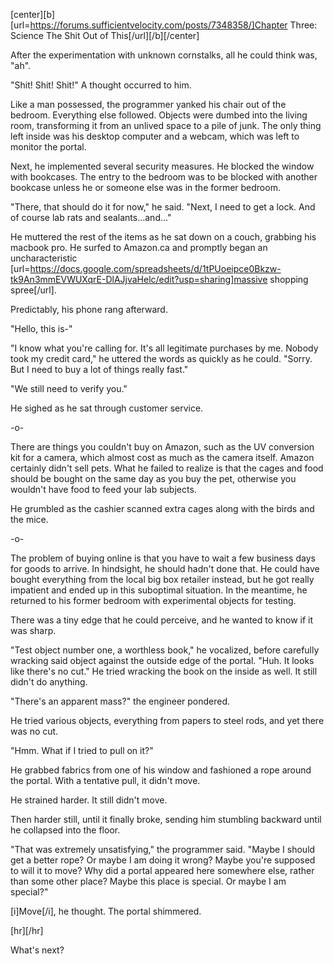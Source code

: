 [center][b][url=https://forums.sufficientvelocity.com/posts/7348358/]Chapter Three: Science The Shit Out of This[/url][/b][/center]

After the experimentation with unknown cornstalks, all he could think was, "ah".

"Shit! Shit! Shit!" A thought occurred to him.

Like a man possessed, the programmer yanked his chair out of the bedroom. Everything else followed. Objects were dumbed into the living room, transforming it from an unlived space to a pile of junk. The only thing left inside was his desktop computer and a webcam, which was left to monitor the portal.

Next, he implemented several security measures. He blocked the window with bookcases. The entry to the bedroom was to be blocked with another bookcase unless he or someone else was in the former bedroom.

"There, that should do it for now," he said. "Next, I need to get a lock. And of course lab rats and sealants...and..."

He muttered the rest of the items as he sat down on a couch, grabbing his macbook pro. He surfed to Amazon.ca and promptly began an uncharacteristic [url=https://docs.google.com/spreadsheets/d/1tPUoeipce0Bkzw-tk9An3mmEVWUXqrE-DlAJjvaHelc/edit?usp=sharing]massive shopping spree[/url].

Predictably, his phone rang afterward.

"Hello, this is-"

"I know what you're calling for. It's all legitimate purchases by me. Nobody took my credit card," he uttered the words as quickly as he could. "Sorry. But I need to buy a lot of things really fast."

"We still need to verify you."

He sighed as he sat through customer service.

-o-

There are things you couldn't buy on Amazon, such as the UV conversion kit for a camera, which almost cost as much as the camera itself. Amazon certainly didn't sell pets. What he failed to realize is that the cages and food should be bought on the same day as you buy the pet, otherwise you wouldn't have food to feed your lab subjects.

He grumbled as the cashier scanned extra cages along with the birds and the mice.

-o-

The problem of buying online is that you have to wait a few business days for goods to arrive. In hindsight, he should hadn't done that. He could have bought everything from the local big box retailer instead, but he got really impatient and ended up in this suboptimal situation. In the meantime, he returned to his former bedroom with experimental objects for testing.

There was a tiny edge that he could perceive, and he wanted to know if it was sharp.

"Test object number one, a worthless book," he vocalized, before carefully wracking said object against the outside edge of the portal. "Huh. It looks like there's no cut." He tried wracking the book on the inside as well. It still didn't do anything.

"There's an apparent mass?" the engineer pondered.

He tried various objects, everything from papers to steel rods, and yet there was no cut.

"Hmm. What if I tried to pull on it?"

He grabbed fabrics from one of his window and fashioned a rope around the portal. With a tentative pull, it didn't move.

He strained harder. It still didn't move.

Then harder still, until it finally broke, sending him stumbling backward until he collapsed into the floor.

"That was extremely unsatisfying," the programmer said. "Maybe I should get a better rope? Or maybe I am doing it wrong? Maybe you're supposed to will it to move? Why did a portal appeared here somewhere else, rather than some other place? Maybe this place is special. Or maybe I am special?"

[i]Move[/i], he thought. The portal shimmered.

[hr][/hr]

What's next?
